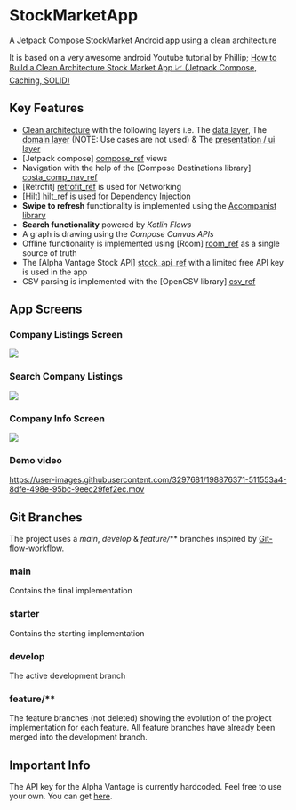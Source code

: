# StockMarketApp

A Jetpack Compose StockMarket Android app using a clean architecture


It is based on a very awesome android Youtube tutorial by Phillip; [How to Build a Clean Architecture Stock Market App 📈 (Jetpack Compose, Caching, SOLID)][phil_tut_ref]


## Key Features
- [Clean architecture][clean_arc_ref] with the following layers i.e. The [data layer][data_layer_ref], The [domain layer][domain_layer_ref] (NOTE: Use cases are not used) & The [presentation / ui layer][ui_layer_ref]
- [Jetpack compose] [compose_ref] views
- Navigation with the help of the [Compose Destinations library] [costa_comp_nav_ref]
- [Retrofit] [retrofit_ref] is used for Networking
- [Hilt] [hilt_ref] is used for Dependency Injection
- **Swipe to refresh** functionality is implemented using the [Accompanist library][swr_ref]
- **Search functionality** powered by _Kotlin Flows_
- A graph is drawing using the _Compose Canvas APIs_
- Offline functionality is implemented using [Room] [room_ref] as a single source of truth
- The [Alpha Vantage Stock API] [stock_api_ref] with a limited free API key is used in the app
- CSV parsing is implemented with the [OpenCSV library] [csv_ref]

## App Screens
### Company Listings Screen

![](./readme_files/CompanyListingScreen.png)

### Search Company Listings

![](./readme_files/Search.png)

### Company Info Screen

![](./readme_files/CompanyInfoScreen.png)

### Demo video

https://user-images.githubusercontent.com/3297681/198876371-511553a4-8dfe-498e-95bc-9eec29fef2ec.mov


## Git Branches
The project uses a *main*, *develop* & *feature/*** branches inspired by [Git-flow-workflow][git_flow_ref].

### main
Contains the final implementation

### starter
Contains the starting implementation

### develop
The active development branch

### feature/**
The feature branches (not deleted) showing the evolution of the project implementation for each feature. All feature branches have already been merged into the development branch.

## Important Info
The API key for the Alpha Vantage is currently hardcoded. Feel free to use your own. You can get [here][get_stock_api_ref].


[phil_tut_ref]: https://www.youtube.com/watch?v=uLs2FxFSWU4
[clean_arc_ref]: https://developer.android.com/topic/architecture
[data_layer_ref]: https://developer.android.com/topic/architecture/data-layer
[domain_layer_ref]: https://developer.android.com/topic/architecture/domain-layer
[ui_layer_ref]: https://developer.android.com/topic/architecture/ui-layer
[compose_ref]: https://developer.android.com/jetpack/compose
[costa_comp_nav_ref]: https://github.com/raamcosta/compose-destinations
[retrofit_ref]: https://square.github.io/retrofit/
[hilt_ref]: https://developer.android.com/training/dependency-injection/hilt-android
[swr_ref]: https://google.github.io/accompanist/swiperefresh/
[room_ref]: https://developer.android.com/jetpack/androidx/releases/room
[stock_api_ref]: https://www.alphavantage.co
[get_stock_api_ref]: https://www.alphavantage.co/support/#api-key
[csv_ref]: https://opencsv.sourceforge.net
[git_flow_ref]: https://www.atlassian.com/de/git/tutorials/comparing-workflows/gitflow-workflow

